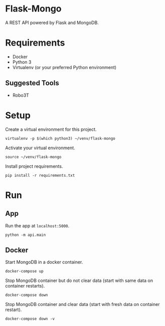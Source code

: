 # Flask-Mongo

A REST API powered by Flask and MongoDB.

# Requirements

* Docker
* Python 3
* Virtualenv (or your preferred Python environment)

## Suggested Tools

* Robo3T

# Setup

Create a virtual environment for this project.

```
virtualenv -p $(which python3) ~/venv/flask-mongo
```

Activate your virtual environment.

```
source ~/venv/flask-mongo
```

Install project requirements.

```
pip install -r requirements.txt
```

# Run

## App

Run the app at `localhost:5000`.

```
python -m api.main
```

## Docker

Start MongoDB in a docker container.

```
docker-compose up
```

Stop MongoDB container but do not clear data (start with same data on container restarts).

```
docker-compose down
```

Stop MongoDB container and clear data (start with fresh data on container restart).

```
docker-compose down -v
```
